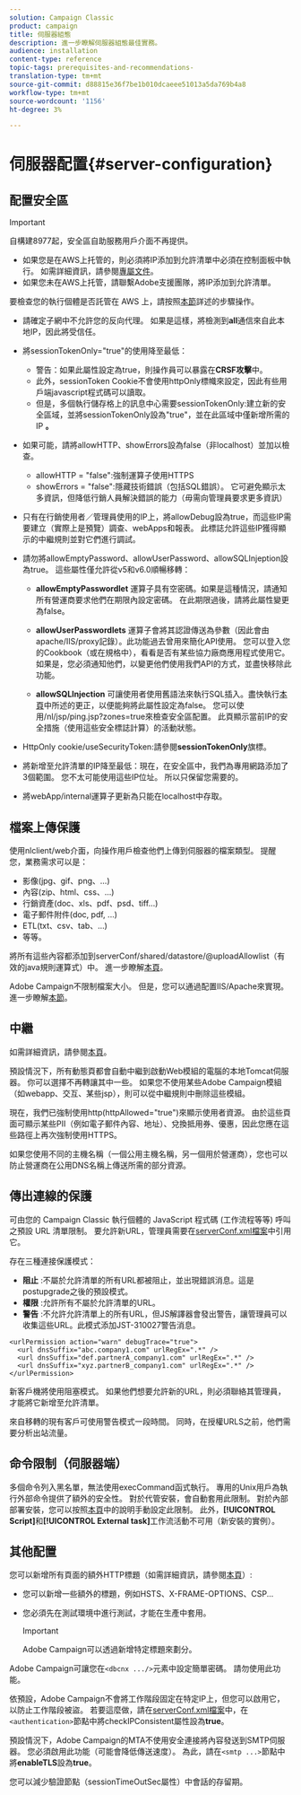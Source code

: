 ```yaml
---
solution: Campaign Classic
product: campaign
title: 伺服器組態
description: 進一步瞭解伺服器組態最佳實務。
audience: installation
content-type: reference
topic-tags: prerequisites-and-recommendations-
translation-type: tm+mt
source-git-commit: d88815e36f7be1b010dcaeee51013a5da769b4a8
workflow-type: tm+mt
source-wordcount: '1156'
ht-degree: 3%

---
```



# 伺服器配置{#server-configuration}

## 配置安全區

>[!IMPORTANT]
>
>自構建8977起，安全區自助服務用戶介面不再提供。
>
>* 如果您是在AWS上托管的，則必須將IP添加到允許清單中必須在控制面板中執行。 如需詳細資訊，請參閱[專屬文件](https://experienceleague.adobe.com/docs/control-panel/using/instances-settings/ip-allow-listing-instance-access.html)。
>* 如果您未在AWS上托管，請聯繫Adobe支援團隊，將IP添加到允許清單。

>
>
要檢查您的執行個體是否託管在 AWS 上，請按照[本節](https://experienceleague.adobe.com/docs/control-panel/using/faq.html)詳述的步驟操作。

* 請確定子網中不允許您的反向代理。 如果是這樣，將檢測到&#x200B;**all**&#x200B;通信來自此本地IP，因此將受信任。

* 將sessionTokenOnly=&quot;true&quot;的使用降至最低：

   * 警告：如果此屬性設定為true，則操作員可以暴露在&#x200B;**CRSF攻擊**&#x200B;中。
   * 此外，sessionToken Cookie不會使用httpOnly標幟來設定，因此有些用戶端javascript程式碼可以讀取。
   * 但是，多個執行儲存格上的訊息中心需要sessionTokenOnly:建立新的安全區域，並將sessionTokenOnly設為&quot;true&quot;，並在此區域中僅新增所需的IP **。**

* 如果可能，請將allowHTTP、showErrors設為false（非localhost）並加以檢查。

   * allowHTTP = &quot;false&quot;:強制運算子使用HTTPS
   * showErrors = &quot;false&quot;:隱藏技術錯誤（包括SQL錯誤）。 它可避免顯示太多資訊，但降低行銷人員解決錯誤的能力（毋需向管理員要求更多資訊）

* 只有在行銷使用者／管理員使用的IP上，將allowDebug設為true，而這些IP需要建立（實際上是預覽）調查、webApps和報表。 此標誌允許這些IP獲得顯示的中繼規則並對它們進行調試。

* 請勿將allowEmptyPassword、allowUserPassword、allowSQLInjeption設為true。 這些屬性僅允許從v5和v6.0順暢移轉：

   * **allowEmptyPasswordlet** 運算子具有空密碼。如果是這種情況，請通知所有營運商要求他們在期限內設定密碼。 在此期限過後，請將此屬性變更為false。

   * **allowUserPasswordlets** 運算子會將其認證傳送為參數（因此會由apache/IIS/proxy記錄）。此功能過去曾用來簡化API使用。 您可以登入您的Cookbook（或在規格中），看看是否有某些協力廠商應用程式使用它。 如果是，您必須通知他們，以變更他們使用我們API的方式，並盡快移除此功能。

   * **allowSQLInjection** 可讓使用者使用舊語法來執行SQL插入。盡快執行[本頁](../../migration/using/general-configurations.md)中所述的更正，以便能夠將此屬性設定為false。 您可以使用/nl/jsp/ping.jsp?zones=true來檢查安全區配置。 此頁顯示當前IP的安全措施（使用這些安全標誌計算）的活動狀態。

* HttpOnly cookie/useSecurityToken:請參閱&#x200B;**sessionTokenOnly**&#x200B;旗標。

* 將新增至允許清單的IP降至最低：現在，在安全區中，我們為專用網路添加了3個範圍。 您不太可能使用這些IP位址。 所以只保留您需要的。

* 將webApp/internal運算子更新為只能在localhost中存取。

## 檔案上傳保護

使用nlclient/web介面，向操作用戶檢查他們上傳到伺服器的檔案類型。 提醒您，業務需求可以是：

* 影像(jpg、gif、png、...)
* 內容(zip、html、css、...)
* 行銷資產(doc、xls、pdf、psd、tiff...)
* 電子郵件附件(doc, pdf, ...)
* ETL(txt、csv、tab、...)
* 等等。

將所有這些內容都添加到serverConf/shared/datastore/@uploadAllowlist（有效的java規則運算式）中。 進一步瞭解[本頁](../../installation/using/configuring-campaign-server.md#limiting-uploadable-files)。

Adobe Campaign不限制檔案大小。 但是，您可以通過配置IIS/Apache來實現。 進一步瞭解[本節](../../installation/using/web-server-configuration.md)。

## 中繼

如需詳細資訊，請參閱[本頁](../../installation/using/configuring-campaign-server.md#dynamic-page-security-and-relays)。

預設情況下，所有動態頁都會自動中繼到啟動Web模組的電腦的本地Tomcat伺服器。 你可以選擇不再轉讓其中一些。 如果您不使用某些Adobe Campaign模組（如webapp、交互、某些jsp），則可以從中繼規則中刪除這些模組。

現在，我們已強制使用http(httpAllowed=&quot;true&quot;)來顯示使用者資源。 由於這些頁面可顯示某些PII（例如電子郵件內容、地址）、兌換抵用券、優惠，因此您應在這些路徑上再次強制使用HTTPS。

如果您使用不同的主機名稱（一個公用主機名稱，另一個用於營運商），您也可以防止營運商在公用DNS名稱上傳送所需的部分資源。

## 傳出連線的保護

可由您的 Campaign Classic 執行個體的 JavaScript 程式碼 (工作流程等等) 呼叫之預設 URL 清單限制。 要允許新URL，管理員需要在[serverConf.xml檔案](../../installation/using/the-server-configuration-file.md)中引用它。

存在三種連接保護模式：

* **阻止** :不屬於允許清單的所有URL都被阻止，並出現錯誤消息。這是postupgrade之後的預設模式。
* **權限** :允許所有不屬於允許清單的URL。
* **警告** :不允許允許清單上的所有URL，但JS解譯器會發出警告，讓管理員可以收集這些URL。此模式添加JST-310027警告消息。

```
<urlPermission action="warn" debugTrace="true">
  <url dnsSuffix="abc.company1.com" urlRegEx=".*" />
  <url dnsSuffix="def.partnerA_company1.com" urlRegEx=".*" />
  <url dnsSuffix="xyz.partnerB_company1.com" urlRegEx=".*" />
</urlPermission>
```

新客戶機將使用阻塞模式。 如果他們想要允許新的URL，則必須聯絡其管理員，才能將它新增至允許清單。

來自移轉的現有客戶可使用警告模式一段時間。 同時，在授權URLS之前，他們需要分析出站流量。

## 命令限制（伺服器端）

多個命令列入黑名單，無法使用execCommand函式執行。 專用的Unix用戶為執行外部命令提供了額外的安全性。 對於代管安裝，會自動套用此限制。 對於內部部署安裝，您可以按照[本頁](../../installation/using/configuring-campaign-server.md#restricting-authorized-external-commands)中的說明手動設定此限制。 此外，**[!UICONTROL Script]**&#x200B;和&#x200B;**[!UICONTROL External task]**&#x200B;工作流活動不可用（新安裝的實例）。

## 其他配置

您可以新增所有頁面的額外HTTP標題（如需詳細資訊，請參閱[本頁](../../installation/using/configuring-campaign-server.md#restricting-authorized-external-commands)）:

* 您可以新增一些額外的標題，例如HSTS、X-FRAME-OPTIONS、CSP...
* 您必須先在測試環境中進行測試，才能在生產中套用。

   >[!IMPORTANT]
   >
   >Adobe Campaign可以透過新增特定標題來劃分。

Adobe Campaign可讓您在`<dbcnx .../>`元素中設定簡單密碼。 請勿使用此功能。

依預設，Adobe Campaign不會將工作階段固定在特定IP上，但您可以啟用它，以防止工作階段被盜。 若要這麼做，請在[serverConf.xml檔案](../../installation/using/the-server-configuration-file.md)中，在`<authentication>`節點中將checkIPConsistent屬性設為&#x200B;**true**。

預設情況下，Adobe Campaign的MTA不使用安全連接將內容發送到SMTP伺服器。 您必須啟用此功能（可能會降低傳送速度）。 為此，請在`<smtp ...>`節點中將&#x200B;**enableTLS**&#x200B;設為&#x200B;**true**。

您可以減少驗證節點（sessionTimeOutSec屬性）中會話的存留期。
